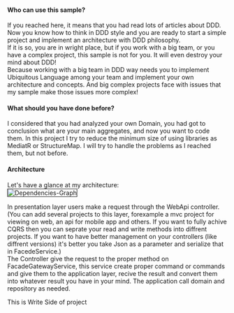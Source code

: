 <h4>Who can use this sample?</h4>
If you reached here, it means that you had read lots of articles about DDD.
Now you know how to think in DDD style and you are ready to start a simple project and implement an architecture with DDD philosophy.</br>
If it is so, you are in wright place, but if you work with a big team, or you have a complex project, this sample is not for you.
It will even destroy your mind about DDD! </br>
Because working with a big team in DDD way needs you to implement Ubiquitous Language among your team and implement your own architecture and concepts.
And big complex projects face with issues that my sample make those issues more complex!</br>

<h4>What should you have done before?</h4>
I considered that you had analyzed your own Domain, you had got to conclusion what are your main aggregates, and now you want to code them. In this project I try to reduce the minimum size of using libraries as MediatR or StructureMap. I will try to handle the problems as I reached them, but not before.

<h4>Architecture</h4>
Let's have a glance at my architecture:<br/>
<img src="https://i.ibb.co/rmw8Kjv/Dependencies-Graph.png" alt="Dependencies-Graph" border="1"></br>


In presentation layer users make a request through the WebApi controller.</br>
(You can add several projects to this layer, forexample a mvc project for viewing on web, an api for mobile app and others. If you want to fully achive CQRS then you can seprate your read and write methods into diffrent projects. If you want to have better management on your controllers (like diffrent versions) it's better you take Json as a parameter and serialize that in FacedeService.) </br>
The Controller give the request to the proper method on FacadeGatewayService, this service create proper command or commands and give them to the application layer, recive the result and convert them into whatever result you have in your mind.
The application call domain and repository as needed.

This is Write Side of project
